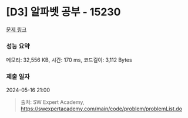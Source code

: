 # [D3] 알파벳 공부 - 15230 

[문제 링크](https://swexpertacademy.com/main/code/problem/problemDetail.do?contestProbId=AYLnMQT6vPADFATf) 

### 성능 요약

메모리: 32,556 KB, 시간: 170 ms, 코드길이: 3,112 Bytes

### 제출 일자

2024-05-16 21:00



> 출처: SW Expert Academy, https://swexpertacademy.com/main/code/problem/problemList.do